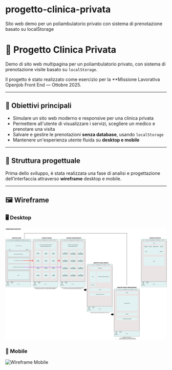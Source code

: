 # progetto-clinica-privata
Sito web demo per un poliambulatorio privato con sistema di prenotazione basato su localStorage
# 🏥 Progetto Clinica Privata

Demo di sito web multipagina per un poliambulatorio privato, con sistema di prenotazione visite basato su `localStorage`.

Il progetto è stato realizzato come esercizio per la **Missione Lavorativa Openjob Front End — Ottobre 2025.

---

## 🎯 Obiettivi principali

- Simulare un sito web moderno e responsive per una clinica privata
- Permettere all'utente di visualizzare i servizi, scegliere un medico e prenotare una visita
- Salvare e gestire le prenotazioni **senza database**, usando `localStorage`
- Mantenere un'esperienza utente fluida su **desktop e mobile**

---

## 🧱 Struttura progettuale

Prima dello sviluppo, è stata realizzata una fase di analisi e progettazione dell’interfaccia attraverso **wireframe** desktop e mobile.

---

## 🖼️ Wireframe

### 🖥️ Desktop
![Wireframe Desktop](wireframes/wireframe-desktop.png)

### 📱 Mobile
![Wireframe Mobile](wireframes/wireframe-smartphone.png)
